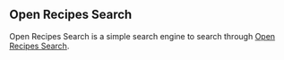 ## Open Recipes Search
Open Recipes Search is a simple search engine to search through [Open Recipes Search](http://openrecip.es/).
